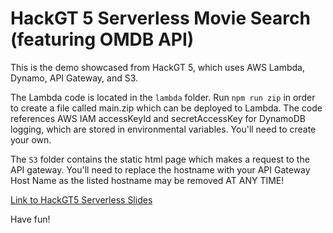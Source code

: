 # HackGT 5 Serverless Movie Search (featuring OMDB API)

This is the demo showcased from HackGT 5, which uses AWS Lambda, Dynamo, API Gateway, and S3.

The Lambda code is located in the `lambda` folder. Run `npm run zip` in order to create a file called main.zip which can be deployed to Lambda. The code references AWS IAM accessKeyId and secretAccessKey for DynamoDB logging, which are stored in environmental variables. You'll need to create your own. 

The `S3` folder contains the static html page which makes a request to the API gateway. 
You'll need to replace the hostname with your API Gateway Host Name as the listed hostname may be removed AT ANY TIME!

[Link to HackGT5 Serverless Slides](./Serverless.pdf)

Have fun!

